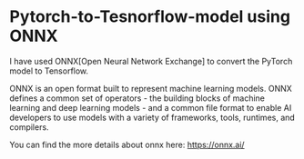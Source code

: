 # Pytorch-to-Tesnorflow-model using ONNX
I have used ONNX[Open Neural Network Exchange] to convert the PyTorch model to Tensorflow.

ONNX is an open format built to represent machine learning models. ONNX defines a common set of operators - the building blocks of machine learning and deep learning models - and a common file format to enable AI developers to use models with a variety of frameworks, tools, runtimes, and compilers.

You can find the more details about onnx here: https://onnx.ai/
